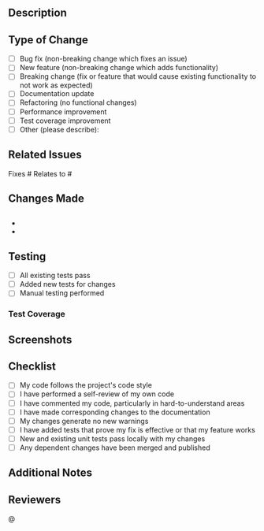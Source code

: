 ## Description

<!-- Provide a clear and concise description of your changes -->

## Type of Change

<!-- Mark the relevant option with an "x" -->

- [ ] Bug fix (non-breaking change which fixes an issue)
- [ ] New feature (non-breaking change which adds functionality)
- [ ] Breaking change (fix or feature that would cause existing functionality to not work as expected)
- [ ] Documentation update
- [ ] Refactoring (no functional changes)
- [ ] Performance improvement
- [ ] Test coverage improvement
- [ ] Other (please describe):

## Related Issues

<!-- Link to related issues using #issue_number -->

Fixes #
Relates to #

## Changes Made

## <!-- List the specific changes made in this PR -->

-
-

## Testing

<!-- Describe the tests you ran and how to reproduce them -->

- [ ] All existing tests pass
- [ ] Added new tests for changes
- [ ] Manual testing performed

### Test Coverage

## <!-- Describe what was tested -->

## Screenshots

<!-- If applicable, add screenshots to demonstrate the changes -->

## Checklist

<!-- Mark completed items with an "x" -->

- [ ] My code follows the project's code style
- [ ] I have performed a self-review of my own code
- [ ] I have commented my code, particularly in hard-to-understand areas
- [ ] I have made corresponding changes to the documentation
- [ ] My changes generate no new warnings
- [ ] I have added tests that prove my fix is effective or that my feature works
- [ ] New and existing unit tests pass locally with my changes
- [ ] Any dependent changes have been merged and published

## Additional Notes

<!-- Add any additional context, concerns, or notes for reviewers -->

## Reviewers

<!-- Tag specific people if needed -->

@
